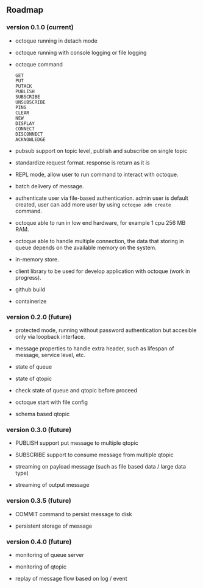 ## Roadmap

###  version 0.1.0 (current)

- octoque running in detach mode

- octoque running with console logging or file logging

- octoque command
    ```
    GET
    PUT
    PUTACK
    PUBLISH
    SUBSCRIBE
    UNSUBSCRIBE
    PING
    CLEAR
    NEW
    DISPLAY
    CONNECT
    DISCONNECT
    ACKNOWLEDGE
    ```
- pubsub support on topic level, publish and subscribe on single topic

- standardize request format. response is return as it is

- REPL mode, allow user to run command to interact with octoque.

- batch delivery of message.

- authenticate user via file-based authentication. admin user is default created, user can add more user by using `octoque adm create` command.

- octoque able to run in low end hardware, for example 1 cpu 256 MB RAM.

- octoque able to handle multiple connection, the data that storing in queue depends on the available memory on the system.

- in-memory store.

- client library to be used for develop application with octoque (work in progress).

- github build

- containerize


### version 0.2.0 (future)

- protected mode, running without password authentication but accesible only via loopback interface.

- message properties to handle extra header, such as lifespan of message, service level, etc.

- state of queue

- state of qtopic

- check state of queue and qtopic before proceed 

- octoque start with file config

- schema based qtopic

### version 0.3.0 (future)

- PUBLISH support put message to multiple qtopic

- SUBSCRIBE support to consume message from multiple qtopic

- streaming on payload message (such as file based data / large data type)

- streaming of output message

### version 0.3.5 (future)

- COMMIT command to persist message to disk

- persistent storage of message

### version 0.4.0 (future)

- monitoring of queue server

- monitoring of qtopic

- replay of message flow based on log / event
